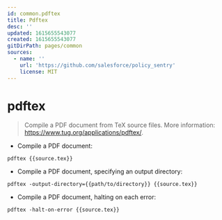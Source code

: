 ```yaml
---
id: common.pdftex
title: Pdftex
desc: ''
updated: 1615655543077
created: 1615655543077
gitDirPath: pages/common
sources:
  - name: ''
    url: 'https://github.com/salesforce/policy_sentry'
    license: MIT
---
```

# pdftex

> Compile a PDF document from TeX source files.
> More information: <https://www.tug.org/applications/pdftex/>.

- Compile a PDF document:

`pdftex {{source.tex}}`

- Compile a PDF document, specifying an output directory:

`pdftex -output-directory={{path/to/directory}} {{source.tex}}`

- Compile a PDF document, halting on each error:

`pdftex -halt-on-error {{source.tex}}`

